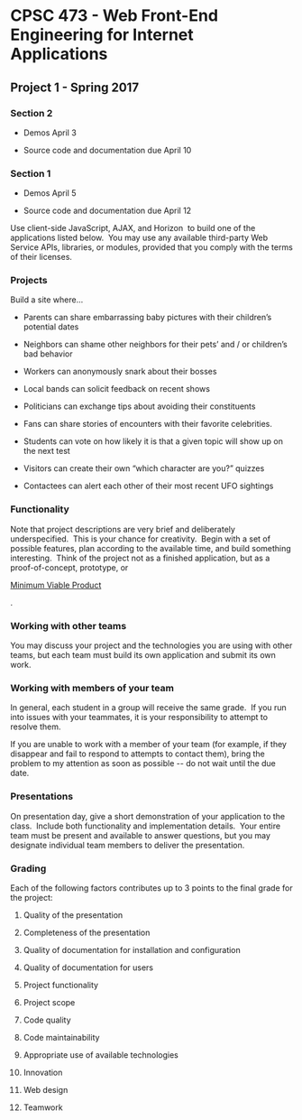 <meta content="text/html; charset=UTF-8" http-equiv="content-type">

# <span class="c8">CPSC 473 - Web Front-End Engineering for Internet Applications</span>

## <span class="c15">Project 1 - Spring 2017</span>

### <span class="c2">Section 2</span>

- <span class="c0">Demos April 3</span>

- <span class="c0">Source code and documentation due April 10</span>

### <span class="c2">Section 1</span>

- <span class="c0">Demos April 5</span>

- <span class="c0">Source code and documentation due April 12</span>

<span class="c0">Use client-side JavaScript, AJAX, and Horizon &nbsp;to build one of the applications listed below. &nbsp;You may use any available third-party Web Service APIs, libraries, or modules, provided that you comply with the terms of their licenses.</span>

### <span class="c2">Projects</span>

<span class="c0">Build a site where...</span>

- <span class="c0">Parents can share embarrassing baby pictures with their children’s potential dates</span>

- <span class="c0">Neighbors can shame other neighbors for their pets’ and / or children’s bad behavior</span>

- <span class="c0">Workers can anonymously snark about their bosses</span>

- <span class="c0">Local bands can solicit feedback on recent shows</span>

- <span class="c0">Politicians can exchange tips about avoiding their constituents</span>

- <span class="c0">Fans can share stories of encounters with their favorite celebrities.</span>

- <span class="c0">Students can vote on how likely it is that a given topic will show up on the next test</span>

- <span class="c0">Visitors can create their own “which character are you?” quizzes</span>

- <span class="c0">Contactees can alert each other of their most recent UFO sightings</span>

### <span class="c2">Functionality</span>

<span>Note that project descriptions are very brief and deliberately underspecified. &nbsp;This is your chance for creativity. &nbsp;Begin with a set of possible features, plan according to the available time, and build something interesting. &nbsp;Think of the project not as a finished application, but as a proof-of-concept, prototype, or </span>

<span class="c1">
  <a class="c13" href="https://www.google.com/url?q=https://en.wikipedia.org/wiki/Minimum_viable_product&amp;sa=D&amp;ust=1491064895803000&amp;usg=AFQjCNE2boLqtHcwH1NrhGweIxR4WX8HFg">Minimum Viable Product</a>
</span>

<span class="c0">.</span>

### <span class="c2">Working with other teams</span>

<span class="c0">You may discuss your project and the technologies you are using with other teams, but each team must build its own application and submit its own work.</span>

### <span class="c2">Working with members of your team</span>

<span class="c0">In general, each student in a group will receive the same grade. &nbsp;If you run into issues with your teammates, it is your responsibility to attempt to resolve them.</span>

<span class="c0">If you are unable to work with a member of your team (for example, if they disappear and fail to respond to attempts to contact them), bring the problem to my attention as soon as possible -- do not wait until the due date.</span>

### <span class="c2">Presentations</span>

<span class="c0">On presentation day, give a short demonstration of your application to the class. &nbsp;Include both functionality and implementation details. &nbsp;Your entire team must be present and available to answer questions, but you may designate individual team members to deliver the presentation.</span>

### <span class="c2">Grading</span>

<span class="c0">Each of the following factors contributes up to 3 points to the final grade for the project:</span>

1. <span class="c0">Quality of the presentation</span>

2. <span class="c0">Completeness of the presentation</span>

3. <span class="c0">Quality of documentation for installation and configuration</span>

4. <span class="c0">Quality of documentation for users</span>

5. <span class="c0">Project functionality</span>

6. <span class="c0">Project scope</span>

7. <span class="c0">Code quality</span>

8. <span class="c0">Code maintainability</span>

9. <span class="c0">Appropriate use of available technologies</span>

10. <span class="c0">Innovation</span>

11. <span class="c0">Web design</span>

12. <span class="c0">Teamwork &nbsp;</span>

<span class="c0">
</span>
